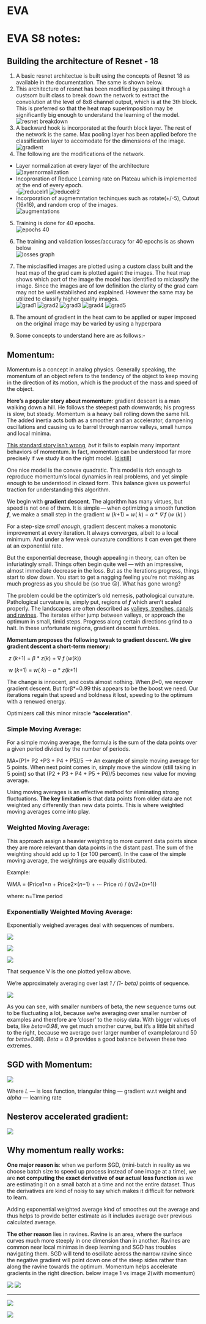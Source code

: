 # EVA

# EVA S8 notes:

## Building the architecture of Resnet - 18
1) A basic  resnet architectue is built using the concepts of Resnet 18 as available in the documentation. The same is shown below.<br>
2) This architecture of resnet has been modified by passing it through a custsom built class to break down the network to extract the convolution at the level of 8x8 channel output, which is at the 3th block. This is preferred so that the heat map superimposition may be significantly big enough to understand the learning of the model. <br>
![resnet breakdown](https://user-images.githubusercontent.com/48343095/125080935-0b7ef600-e0e3-11eb-9147-f81eacf1262a.png) <br>
3) A backward hook is incorporated at the fourth block layer. The rest of the network is the same. Max pooling layer has been applied before the classification layer to accomodate for the dimensions of the image. <br>
![gradient](https://user-images.githubusercontent.com/48343095/125083112-9d87fe00-e0e5-11eb-803b-e60ab52e1cf9.png) <br>
4) The following are the modifications of the network. <br>
- Layer normalization at every layer of the architecture <br>
![layernormalization](https://user-images.githubusercontent.com/48343095/125080212-2d2bad80-e0e2-11eb-8243-3116f580f322.png) <br>
- Incoproration of Reduce Learning rate on Plateau which is implemented at the end of every epoch. <br>
-![reducelr1](https://user-images.githubusercontent.com/48343095/125080250-39b00600-e0e2-11eb-9ce0-967c8dd30d46.PNG) ![reducelr2](https://user-images.githubusercontent.com/48343095/125080267-3f0d5080-e0e2-11eb-94fa-697f80e476c1.PNG) <br>
- Incorporation of augmemntation techinques such as rotate(+/-5), Cutout (16x16), and random crop of the images. <br>
![augmentations](https://user-images.githubusercontent.com/48343095/125080300-4af91280-e0e2-11eb-9384-84a526d3b09f.PNG) <br>

5) Training is done for 40 epochs. <br>
![epochs 40](https://user-images.githubusercontent.com/48343095/125094222-b4801d80-e0f0-11eb-94e6-c23752284707.PNG)<br>
6) The training and validation losses/accuracy for 40 epochs is as shown below <br>
![losses graph](https://user-images.githubusercontent.com/48343095/125094266-bea21c00-e0f0-11eb-96fa-7ca91064f021.PNG) <br>
6) The misclasified images are plotted using a custom class built and the heat map of the grad cam is plotted againt the images. The heat map shows which part of the image the model has identified to miclassify the image. Since the images are of low definition the clarity of the grad cam may not be well established and explained. However the same may be utilized to classify higher quality images. <br>
![grad1](https://user-images.githubusercontent.com/48343095/125094690-1771b480-e0f1-11eb-936f-dfb4fe5b39f7.PNG)
![grad2](https://user-images.githubusercontent.com/48343095/125094700-193b7800-e0f1-11eb-97ea-8b106879e5db.PNG)
![grad3](https://user-images.githubusercontent.com/48343095/125094705-19d40e80-e0f1-11eb-908b-c203a57c6f58.PNG)
![grad4](https://user-images.githubusercontent.com/48343095/125094709-19d40e80-e0f1-11eb-8c48-2b2e07cfe3ee.PNG)
![grad5](https://user-images.githubusercontent.com/48343095/125094765-23f60d00-e0f1-11eb-8223-a1243278db5d.PNG)


7) The amount of gradient in the heat cam to be applied or super imposed on the original image may be varied by using a hyperpara

7) Some concepts to understand here are as follows:-

## Momentum:
Momentum is a concept in analog physics. Generally speaking, the momentum of an object refers to the tendency of the object to keep moving in the direction of its motion, which is the product of the mass and speed of the object.

**Here’s a popular story about momentum**: gradient descent is a man walking down a hill. He follows the steepest path downwards; his progress is slow, but steady. Momentum is a heavy ball rolling down the same hill. The added inertia acts both as a smoother and an accelerator, dampening oscillations and causing us to barrel through narrow valleys, small humps and local minima.

<u>This standard story isn’t wrong</u>, *but* it fails to explain many important behaviors of momentum. In fact, momentum can be understood far more precisely if we study it on the right model. [[distill](https://distill.pub/2017/momentum/)]

One nice model is the convex quadratic. This model is rich enough to reproduce momentum’s local dynamics in real problems, and yet simple enough to be understood in closed form. This balance gives us powerful traction for understanding this algorithm.

We begin with **gradient descent**. The algorithm has many virtues, but speed is not one of them. It is simple — when optimizing a smooth function ***f***, we make a small step in the gradient w (*k*+1) = *w*( *k*) − *α* * *∇* *f* (*w* (*k*) )

For a step-size *small enough*, gradient descent makes a monotonic improvement at every iteration. It always converges, albeit to a local minimum. And under a few weak curvature conditions it can even get there at an exponential rate.

But the exponential decrease, though appealing in theory, can often be infuriatingly small. Things often begin quite well — with an impressive, almost immediate decrease in the loss. But as the iterations progress, things start to slow down. You start to get a nagging feeling you’re not making as much progress as you should be (so true 😑). What has gone wrong?



The problem could be the optimizer’s old nemesis, pathological curvature. Pathological curvature is, simply put, regions of ***f*** which aren’t scaled properly. The landscapes are often described as <u>valleys, trenches, canals and ravines</u>. The iterates either jump between valleys, or approach the optimum in small, timid steps. Progress along certain directions grind to a halt. In these unfortunate regions, gradient descent fumbles.

**Momentum proposes the following tweak to gradient descent. We give gradient descent a short-term memory:**

​																						*z* (*k*+1) = *β* * *z*(*k*) + ∇ *f* (*w*(*k*)) 

​																						w (*k*+1) = *w*( *k*) − *α* * *z*(*k*+1)

The change is innocent, and costs almost nothing. When *β*=0, we recover gradient descent. But forβ*=0.99 this appears to be the boost we need. Our iterations regain that speed and boldness it lost, speeding to the optimum with a renewed energy.

Optimizers call this minor miracle **“acceleration”**.



### Simple Moving Average:

For a simple moving average, the formula is the sum of the data points over a given period divided by the number of periods.

MA=(P1+ P2 +P3 + P4 + P5)/5 --> An example of simple moving average for 5 points. When next point comes in, simply move the window (still taking in 5 point) so that (P2 + P3 + P4 + P5 + P6)/5 becomes new value for moving average.



Using moving averages is an effective method for eliminating strong fluctuations. **The key limitation** is that data points from older data are not weighted any differently than new data points. This is where weighted moving averages come into play.



### Weighted Moving Average:

This approach assign a heavier weighting to more current data points since they are more relevant than data points in the distant past. The sum of the weighting should add up to 1 (or 100 percent). In the case of the simple moving average, the weightings are equally distributed.

Example:

WMA = (Price1×*n* + Price2×(*n*−1) + ⋯ Price *n*) / (*n/2*×(*n*+1))

where: n=Time period



### Exponentially Weighted Moving Average:

Exponentially weighed averages deal with sequences of numbers.



![](https://miro.medium.com/max/1098/1*KQC1UiYUxdzA5IsSEg4Gow.png)





![](https://miro.medium.com/max/1162/1*U5g-MNIKrZjVnI12ePtbLw.png)



![](https://miro.medium.com/max/1164/1*fhHakQ1nWN7HK1KBNdarqw.png)



That sequence V is the one plotted yellow above.

We’re approximately averaging over last *1 / (1- beta)* points of sequence.

![](https://miro.medium.com/max/1164/1*buj-RJg3wW6RSclnpczkzA.png)





As you can see, with smaller numbers of beta, the new sequence turns out to be fluctuating a lot, because we’re averaging over smaller number of examples and therefore are ‘closer’ to the noisy data. With bigger values of beta, like *beta=0.98*, we get much smother curve, but it’s a little bit shifted to the right, because we average over larger number of example(around 50 for *beta=0.98*). *Beta = 0.9* provides a good balance between these two extremes.



## SGD with Momentum:



![](https://miro.medium.com/max/1400/1*V5fNciao4YpMl0Of_8v2yw.png)



Where *L* — is loss function, triangular thing — gradient w.r.t weight and *alpha* — learning rate



## Nesterov accelerated gradient:



![](https://cs231n.github.io/assets/nn3/nesterov.jpeg)



## Why momentum really works:

**One major reason is**: when we perform SGD, (mini-batch in reality as we choose batch size to speed up process instead of one image at a time), we are **not computing the exact derivative of our actual loss function** as we are estimating it on a small batch at a time and not the entire dataset. Thus the derivatives are kind of noisy to say which makes it difficult for network to learn.

Adding exponential weighted average kind of smoothes out the average and thus helps to provide better estimate as it includes average over previous calculated average.



**The other reason** lies in ravines. Ravine is an area, where the surface curves much more steeply in one dimension than in another. Ravines are common near local minimas in deep learning and SGD has troubles navigating them. SGD will tend to oscillate across the narrow ravine since the negative gradient will point down one of the steep sides rather than along the ravine towards the optimum. Momentum helps accelerate gradients in the right direction. below image 1 vs image 2(with momentum)



   ![](https://miro.medium.com/max/820/1*JHYIDkzf1ImuZK487q_kiw.gif)                            ![](https://miro.medium.com/max/820/1*uTiP1uRl2CaHaA-dFu3NKw.gif)







----





![](https://cs231n.github.io/assets/nn3/opt2.gif)



![](https://cs231n.github.io/assets/nn3/opt1.gif)






